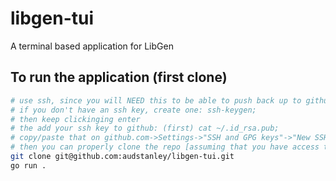 # libgen-tui
A terminal based application for LibGen


## To run the application (first clone)

```bash
# use ssh, since you will NEED this to be able to push back up to github.
# if you don't have an ssh key, create one: ssh-keygen;
# then keep clickinging enter
# the add your ssh key to github: (first) cat ~/.id_rsa.pub;
# copy/paste that on github.com->Settings->"SSH and GPG keys"->"New SSH key"
# then you can properly clone the repo [assuming that you have access to the repo]:
git clone git@github.com:audstanley/libgen-tui.git
go run .
```